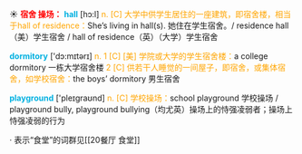 ☀ <font color="red">**宿舍 操场：**</font>
<font color="sky blue">**hall**</font> [hɔ:l] 
<font color="orange">n. [C] 大学中供学生居住的一座建筑，即宿舍楼，相当于hall of residence：</font>She’s living in hall(s). 她住在学生宿舍。/ residence hall（美）学生宿舍 / hall of residence（英）（大学）学生宿舍

<font color="sky blue">**dormitory**</font> ['dɔ:mɪtərɪ] 
<font color="orange">n. 1 [C] [美] 学院或大学的学生宿舍楼：</font>a college dormitory 一栋大学宿舍楼 <font color="orange">2 [C] 供若干人睡觉的一间屋子，即宿舍，或集体宿舍，如学校宿舍：</font>the boys’ dormitory 男生宿舍

<font color="sky blue">**playground**</font> ['pleɪgraʊnd] 
<font color="orange">n. [C] 学校操场：</font>school playground 学校操场 / playground bully, playground bullying（均尤英）操场上的恃强凌弱者；操场上恃强凌弱的行为

· 表示“食堂”的词群见[[20餐厅 食堂]]
